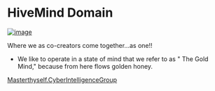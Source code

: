 # HiveMind Domain

[![image](https://user-images.githubusercontent.com/37987346/101999396-a37e4380-3caa-11eb-8cc6-e61fb53c7855.png)](http://shapereality.innerinetcompany.hns.to/)

Where we as co-creators come together...as one!! 

- We like to operate in a state of mind that we refer to as " The Gold Mind," because from here flows golden honey.

[Masterthyself.CyberIntelligenceGroup](http://masterthyself.cyberintelligencegroup/)
